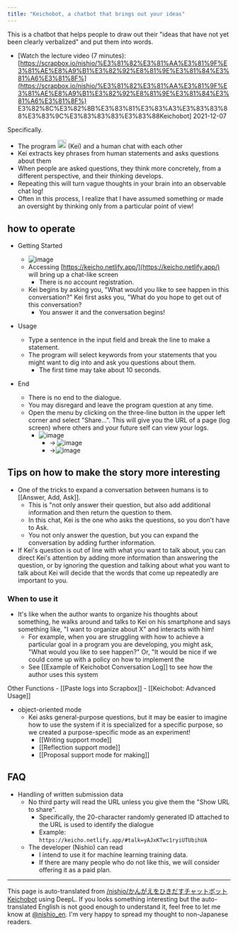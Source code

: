 ```yaml
---
title: "Keichobot, a chatbot that brings out your ideas"
---
```


This is a chatbot that helps people to draw out their "ideas that have not yet been clearly verbalized" and put them into words.
- [Watch the lecture video (7 minutes): [https://scrapbox.io/nishio/%E3%81%82%E3%81%AA%E3%81%9F%E3%81%AE%E8%A9%B1%E3%82%92%E8%81%9E%E3%81%84%E3%81%A6%E3%81%8F%](https://scrapbox.io/nishio/%E3%81%82%E3%81%AA%E3%81%9F%E3%81%AE%E8%A9%B1%E3%82%92%E8%81%9E%E3%81%84%E3%81%A6%E3%81%8F%) E3%82%8C%E3%82%8B%E3%83%81%E3%83%A3%E3%83%83%88%E3%83%9C%E3%83%83%83%E3%83%88Keichobot] 2021-12-07

Specifically.
- The program <img src='https://scrapbox.io/api/pages/nishio-en/kei/icon' alt='kei.icon' height="19.5"/> (Kei) and a human chat with each other
- Kei extracts key phrases from human statements and asks questions about them
- When people are asked questions, they think more concretely, from a different perspective, and their thinking develops.
- Repeating this will turn vague thoughts in your brain into an observable chat log!
- Often in this process, I realize that I have assumed something or made an oversight by thinking only from a particular point of view!

## how to operate
- Getting Started
    - ![image](https://gyazo.com/52921e6c31e22a1c74ae45091b0df943/thumb/1000)
    - Accessing [https://keicho.netlify.app/](https://keicho.netlify.app/) will bring up a chat-like screen
        - There is no account registration.
    - Kei begins by asking you, "What would you like to see happen in this conversation?" Kei first asks you, "What do you hope to get out of this conversation?
        - You answer it and the conversation begins!

- Usage
    - Type a sentence in the input field and break the line to make a statement.
    - The program will select keywords from your statements that you might want to dig into and ask you questions about them.
        - The first time may take about 10 seconds.

- End
    - There is no end to the dialogue.
    - You may disregard and leave the program question at any time.
    - Open the menu by clicking on the three-line button in the upper left corner and select "Share...". This will give you the URL of a page (log screen) where others and your future self can view your logs.
        - ![image](https://gyazo.com/81aa4447b7241516db313f08429ecbff/thumb/1000)
            - → ![image](https://gyazo.com/90c14cec93f9f27851de804dc8a4db90/thumb/1000)
            - →![image](https://gyazo.com/0d9f7d7ee8480210e9d36f71ea301e97/thumb/1000)

## Tips on how to make the story more interesting
- One of the tricks to expand a conversation between humans is to [[Answer, Add, Ask]].
    - This is "not only answer their question, but also add additional information and then return the question to them.
    - In this chat, Kei is the one who asks the questions, so you don't have to Ask.
    - You not only answer the question, but you can expand the conversation by adding further information.
- If Kei's question is out of line with what you want to talk about, you can direct Kei's attention by adding more information than answering the question, or by ignoring the question and talking about what you want to talk about Kei will decide that the words that come up repeatedly are important to you.

### When to use it
- It's like when the author wants to organize his thoughts about something, he walks around and talks to Kei on his smartphone and says something like, "I want to organize about X" and interacts with him!
    - For example, when you are struggling with how to achieve a particular goal in a program you are developing, you might ask, "What would you like to see happen?" Or, "It would be nice if we could come up with a policy on how to implement the
    - See [[Example of Keichobot Conversation Log]] to see how the author uses this system

Other Functions
    - [[Paste logs into Scrapbox]]
    - [[Keichobot: Advanced Usage]]
- object-oriented mode
    - Kei asks general-purpose questions, but it may be easier to imagine how to use the system if it is specialized for a specific purpose, so we created a purpose-specific mode as an experiment!
        - [[Writing support mode]]
        - [[Reflection support mode]]
        - [[Proposal support mode for making]]

## FAQ
- Handling of written submission data
    - No third party will read the URL unless you give them the "Show URL to share".
        - Specifically, the 20-character randomly generated ID attached to the URL is used to identify the dialogue
        - Example: `https://keicho.netlify.app/#talk=yAJxKTwc1ryiUTUbihUA`
    - The developer (Nishio) can read
        - I intend to use it for machine learning training data.
        - If there are many people who do not like this, we will consider offering it as a paid plan.
---
This page is auto-translated from [/nishio/かんがえをひきだすチャットボットKeichobot](https://scrapbox.io/nishio/かんがえをひきだすチャットボットKeichobot) using DeepL. If you looks something interesting but the auto-translated English is not good enough to understand it, feel free to let me know at [@nishio_en](https://twitter.com/nishio_en). I'm very happy to spread my thought to non-Japanese readers.